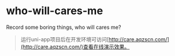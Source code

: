 # who-will-cares-me
Record some boring things, who will cares me?

> 运行uni-app项目后在开发环境可访问[http://care.aqzscn.com/](http://care.aqzscn.com/)查看在线演示效果。
